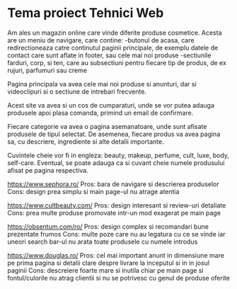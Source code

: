 # Tema proiect Tehnici Web

Am ales un magazin online care vinde diferite produse cosmetice. Acesta are un meniu de navigare, care contine:
-butonul de acasa, care redirectioneaza catre continutul paginii principale, de exemplu datele de contact care sunt aflate in footer, sau cele mai noi produse
-sectiunile farduri, corp, si ten, care au subsectiuni pentru fiecare tip de produs, de ex rujuri, parfumuri sau creme

Pagina principala va avea cele mai noi produse si anunturi, dar si videoclipuri si o sectiune de intrebari frecvente.

Acest site va avea si un cos de cumparaturi, unde se vor putea adauga produsele apoi plasa comanda, primind un email de confirmare.

Fiecare categorie va avea o pagina asemanatoare, unde sunt afisate produsele de tipul selectat. De asemenea, fiecare produs va avea pagina sa, cu descriere, ingrediente si alte detalii importante.

Cuvintele cheie vor fi in engleza: beauty, makeup, perfume, cult, luxe, body, self-care. Eventual, se poate adauga ca si cuvant cheie numele produsului afisat pe pagina respectiva.

https://www.sephora.ro/
Pros: bara de navigare si descrierea produselor
Cons: design prea simplu si main page-ul nu atrage atentia

https://www.cultbeauty.com/
Pros: design interesant si review-uri detaliate
Cons: prea multe produse promovate intr-un mod exagerat pe main page

https://obsentum.com/ro/
Pros: design complex si recomandari bune prezentate frumos
Cons: multe poze care nu au legatura cu ce se vinde iar uneori search bar-ul nu arata toate produsele cu numele introdus

https://www.douglas.ro/
Pros: cel mai important anunt in dimensiune mare pe prima pagina si detalii clare despre livrare la inceputul si in in josul paginii 
Cons: descreiere foarte mare si inutila chiar pe main page si fontul/culorile nu atrag clientii si nu se potrivesc cu genul de produse oferite





